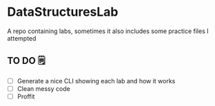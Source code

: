 # DataStructuresLab
A repo containing labs, sometimes it also includes some practice files I attempted


## TO DO 🗒
- [ ] Generate a nice CLI showing each lab and how it works
- [ ] Clean messy code
- [ ] Proffit

